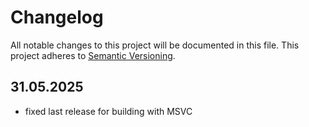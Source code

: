 # Changelog
All notable changes to this project will be documented in this file.
This project adheres to [Semantic Versioning](http://semver.org/).

## 31.05.2025
- fixed last release for building with MSVC